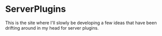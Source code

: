 # ServerPlugins
This is the site where I'll slowly be developing a few ideas that have been drifting around in my head for server plugins.
